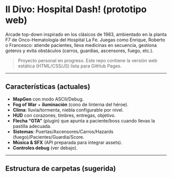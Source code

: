 # Il Divo: Hospital Dash! (prototipo web)

Arcade top-down inspirado en los clásicos de 1983, ambientado en la planta F7 de Onco-Hematología del Hospital La Fe. Juegas como Enrique, Roberto o Francesco: atiende pacientes, lleva medicinas en secuencia, gestiona goteros y evita obstáculos (carros, guardias, ascensores, fuego, etc.).

> Proyecto personal en progreso. Este repo contiene la versión web estática (HTML/CSS/JS) lista para GitHub Pages.

---

## Características (actuales)
- **MapGen** con modo ASCII/Debug.
- **Fog of War** + **iluminación** (cono de linterna del héroe).
- **Clima**: lluvia/tormenta, niebla configurable por nivel.
- **HUD** con corazones, timbres, entregas, objetivo.
- **Flecha “GTA”** (plugin) que apunta a paciente/boss cuando llevas la pastilla adecuada.
- **Sistemas**: Puertas/Ascensores/Carros/Hazards (fuego)/Pacientes/Guardia/Score.
- **Música & SFX** (API preparada para integrar assets).
- **Controles debug** (ver debajo).

---

## Estructura de carpetas (sugerida)